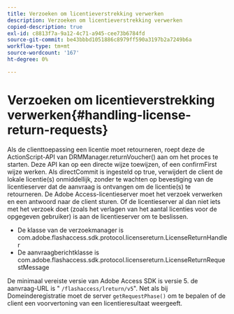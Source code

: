 ```yaml
---
title: Verzoeken om licentieverstrekking verwerken
description: Verzoeken om licentieverstrekking verwerken
copied-description: true
exl-id: c8813f7a-9a12-4c71-a945-cee73b6784fd
source-git-commit: be43bbbd1051886c8979ff590a3197b2a7249b6a
workflow-type: tm+mt
source-wordcount: '167'
ht-degree: 0%

---
```


# Verzoeken om licentieverstrekking verwerken{#handling-license-return-requests}

Als de clienttoepassing een licentie moet retourneren, roept deze de ActionScript-API van DRMManager.returnVoucher() aan om het proces te starten. Deze API kan op een directe wijze toewijzen, of een confirmFirst wijze werken. Als directCommit is ingesteld op true, verwijdert de client de lokale licentie(s) onmiddellijk, zonder te wachten op bevestiging van de licentieserver dat de aanvraag is ontvangen om de licentie(s) te retourneren. De Adobe Access-licentieserver moet het verzoek verwerken en een antwoord naar de client sturen. Of de licentieserver al dan niet iets met het verzoek doet (zoals het verlagen van het aantal licenties voor de opgegeven gebruiker) is aan de licentieserver om te beslissen.

* De klasse van de verzoekmanager is com.adobe.flashaccess.sdk.protocol.licensereturn.LicenseReturnHandler
* De aanvraagberichtklasse is com.adobe.flashaccess.sdk.protocol.licensereturn.LicenseReturnRequestMessage

De minimaal vereiste versie van Adobe Access SDK is versie 5. de aanvraag-URL is &quot; `/flashaccess/lreturn/v5`&quot;. Net als bij Domeinderegistratie moet de server `getRequestPhase()` om te bepalen of de client een voorvertoning van een licentieresultaat weergeeft.
